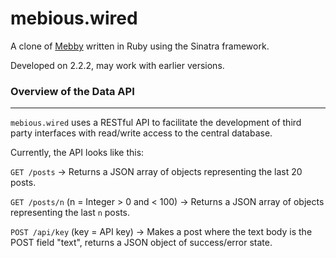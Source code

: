 mebious.wired
=============

A clone of [Mebby](http://mebious.co.uk) written in Ruby using the Sinatra framework.

Developed on 2.2.2, may work with earlier versions.

### Overview of the Data API

-----

`mebious.wired` uses a RESTful API to facilitate the development of
third party interfaces with read/write access to the central database.

Currently, the API looks like this:

`GET /posts` -> Returns a JSON array of objects representing the last 20 posts.

`GET /posts/n` (n = Integer > 0 and < 100) -> Returns a JSON array of objects representing the last `n` posts.

`POST /api/key` (key = API key) -> Makes a post where the text body is the POST field "text", returns a JSON object of success/error state.
